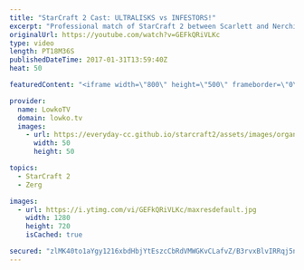 ```yaml
---
title: "StarCraft 2 Cast: ULTRALISKS vs INFESTORS!"
excerpt: "Professional match of StarCraft 2 between Scarlett and Nerchio. Subscribe for more videos: http://lowko.tv/youtube More StarCraft 2 Casts: https://goo.gl/t6g7aW  Both players in this match are Zerg, but both play different playstyles. Nerchio is generally speaking playing a macro focused style, where"
originalUrl: https://youtube.com/watch?v=GEFkQRiVLKc
type: video
length: PT18M36S
publishedDateTime: 2017-01-31T13:59:40Z
heat: 50

featuredContent: "<iframe width=\"800\" height=\"500\" frameborder=\"0\" src=\"https://www.youtube.com/embed/GEFkQRiVLKc\" allow=\"accelerometer; autoplay; encrypted-media; gyroscope; picture-in-picture\" allowfullscreen></iframe>"

provider:
  name: LowkoTV
  domain: lowko.tv
  images:
    - url: https://everyday-cc.github.io/starcraft2/assets/images/organizations/lowko.tv-50x50.jpg
      width: 50
      height: 50

topics:
  - StarCraft 2
  - Zerg

images:
  - url: https://i.ytimg.com/vi/GEFkQRiVLKc/maxresdefault.jpg
    width: 1280
    height: 720
    isCached: true

secured: "zlMK40to1aYgy1216xbdHbjYtEszcCbRdVMWGKvCLafvZ/B3rvxBlvIRRqj5n1ye62p8orcoWgueSqrsUCwdWrJLitv1mSu8vBOCSz+iPNy2z7OfwYKC2ujD46EvFSM+ibLhxAWNys0ZrKjRNnQAk60ddHiiso/ohcsgO4/1z9vFU3BtkraHjPffR7hD+AU7CTxVWlFUUG8D+7wlYDEqC1jmegpVu86gczcrRwgyEs/c29A9GKlIKk97TJLA07PTkHAZ8LPyO2IbOLZAll6ik6w4xSncmxfbHY1r7a6IBj43PdxOmM9h1ToQWgSBEx7erEnCXSeeayOKe0Rq0aj9grf4GEKqy46eoQ81gjvpcd6ngzyMoUugJ5OSbnd8tlEx4JBry6snJZgPbemp2N00tjuFxoPK3POFjpA0I2VTnFVWRJgvq2LFHeGkYKgi6FY4;9PGfzzjhZgB6DQ/yCOvqTA=="
---
```


